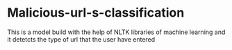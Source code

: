 # Malicious-url-s-classification
This is a model build with the help of NLTK libraries of machine learning and it detetcts the type of url that the user have entered
